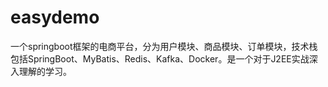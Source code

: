 # easydemo
一个springboot框架的电商平台，分为用户模块、商品模块、订单模块，技术栈包括SpringBoot、MyBatis、Redis、Kafka、Docker。是一个对于J2EE实战深入理解的学习。
